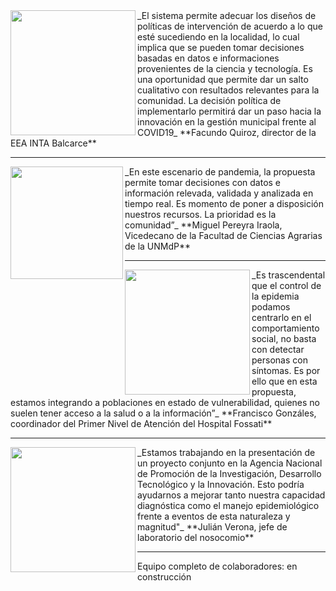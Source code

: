 <img src="images/0_facundo.jpg" width="200" align="left"/>
_El sistema permite adecuar los diseños de políticas de intervención de acuerdo a lo que esté sucediendo en la localidad, lo cual implica que se pueden tomar decisiones basadas en datos e informaciones provenientes de la ciencia y tecnología. Es una oportunidad que permite dar un salto cualitativo con resultados relevantes para la comunidad. La decisión política de implementarlo permitirá dar un paso hacia la innovación en la gestión municipal frente al COVID19_
**Facundo Quiroz, director de la EEA INTA Balcarce** 

---

<img src="images/0_miguel1.png" width="180" align="left"/>
_En este escenario de pandemia, la propuesta permite tomar decisiones con datos e información relevada, validada y analizada en tiempo real. Es momento de poner a disposición nuestros recursos. La prioridad es la comunidad”_
**Miguel Pereyra Iraola, Vicedecano de la Facultad de Ciencias Agrarias de la UNMdP**

---

<img src="images/0_francisco.jpg" width="200" align="left"/>
_Es trascendental que el control de la epidemia podamos centrarlo en el comportamiento social, no basta con detectar personas con síntomas. Es por ello que en esta propuesta, estamos integrando a poblaciones en estado de vulnerabilidad, quienes no suelen tener acceso a la salud o a la información”_
**Francisco Gonzáles, coordinador del Primer Nivel de Atención del Hospital Fossati**

---

<img src="images/0_julian.jpeg" width="200" align="left"/>
_Estamos trabajando en la presentación de un proyecto conjunto en la Agencia Nacional de Promoción de la Investigación, Desarrollo Tecnológico y la Innovación. Esto podría ayudarnos a mejorar tanto nuestra capacidad diagnóstica como el manejo epidemiológico frente a eventos de esta naturaleza y magnitud"_ 
**Julián Verona, jefe de laboratorio del nosocomio**

---

Equipo completo de colaboradores: en construcción

